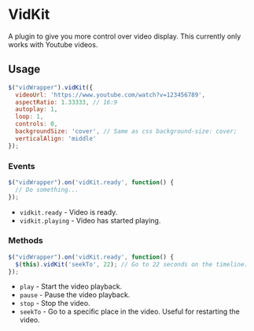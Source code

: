 # VidKit

A plugin to give you more control over video display. This currently only works with Youtube videos.

## Usage

```javascript
$("vidWrapper").vidKit({
  videoUrl: 'https://www.youtube.com/watch?v=123456789',
  aspectRatio: 1.33333, // 16:9
  autoplay: 1,
  loop: 1,
  controls: 0,
  backgroundSize: 'cover', // Same as css background-size: cover;
  verticalAlign: 'middle' 
});
```

### Events

```javascript
$("vidWrapper").on('vidKit.ready', function() {
  // Do something...
});
```

- `vidkit.ready` - Video is ready.
- `vidkit.playing` - Video has started playing.


### Methods

```javascript
$("vidWrapper").on('vidKit.ready', function() {
  $(this).vidKit('seekTo', 22); // Go to 22 seconds on the timeline.
});
```

- `play` - Start the video playback.
- `pause` - Pause the video playback.
- `stop` - Stop the video.
- `seekTo` - Go to a specific place in the video. Useful for restarting the video.